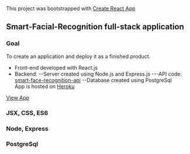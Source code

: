This project was bootstrapped with [Create React App](https://github.com/facebookincubator/create-react-app)

## Smart-Facial-Recognition full-stack application

### Goal
To create an application and deploy it as a finished product. <br>
- Front-end developed with React.js
- Backend: 
  --Server created using Node.js and Express.js
    ---API code: [smart-face-recognition-api](https://github.com/smart-face-recognition-api)
  --Database created using PostgreSql <br>
App is hosted on [Heroku](https://www.heroku.com/) <br>

[View App](https://smart-facial-recognition.herokuapp.com/)

### JSX, CSS, ES6
### Node, Express
### PostgreSql

